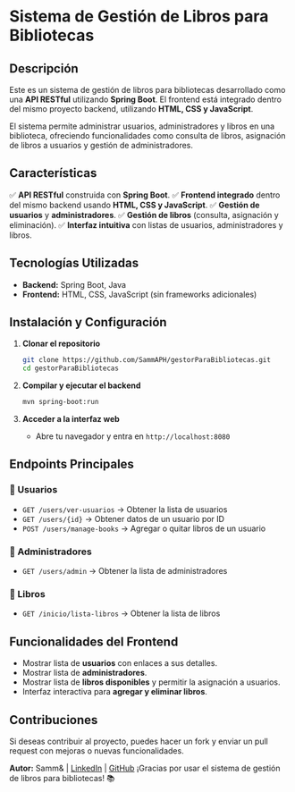 # Sistema de Gestión de Libros para Bibliotecas

## Descripción
Este es un sistema de gestión de libros para bibliotecas desarrollado como una **API RESTful** utilizando **Spring Boot**. El frontend está integrado dentro del mismo proyecto backend, utilizando **HTML, CSS y JavaScript**.

El sistema permite administrar usuarios, administradores y libros en una biblioteca, ofreciendo funcionalidades como consulta de libros, asignación de libros a usuarios y gestión de administradores.

## Características
✅ **API RESTful** construida con **Spring Boot**.
✅ **Frontend integrado** dentro del mismo backend usando **HTML, CSS y JavaScript**.
✅ **Gestión de usuarios** y **administradores**.
✅ **Gestión de libros** (consulta, asignación y eliminación).
✅ **Interfaz intuitiva** con listas de usuarios, administradores y libros.

## Tecnologías Utilizadas
- **Backend:** Spring Boot, Java
- **Frontend:** HTML, CSS, JavaScript (sin frameworks adicionales)

## Instalación y Configuración
1. **Clonar el repositorio**
   ```bash
   git clone https://github.com/SammAPH/gestorParaBibliotecas.git
   cd gestorParaBibliotecas
   ```

2. **Compilar y ejecutar el backend**
   ```bash
   mvn spring-boot:run
   ```

3. **Acceder a la interfaz web**
   - Abre tu navegador y entra en `http://localhost:8080`

## Endpoints Principales
### 📌 Usuarios
- `GET /users/ver-usuarios` → Obtener la lista de usuarios
- `GET /users/{id}` → Obtener datos de un usuario por ID
- `POST /users/manage-books` → Agregar o quitar libros de un usuario

### 📌 Administradores
- `GET /users/admin` → Obtener la lista de administradores

### 📌 Libros
- `GET /inicio/lista-libros` → Obtener la lista de libros

## Funcionalidades del Frontend
- Mostrar lista de **usuarios** con enlaces a sus detalles.
- Mostrar lista de **administradores**.
- Mostrar lista de **libros disponibles** y permitir la asignación a usuarios.
- Interfaz interactiva para **agregar y eliminar libros**.

## Contribuciones
Si deseas contribuir al proyecto, puedes hacer un fork y enviar un pull request con mejoras o nuevas funcionalidades.

**Autor:** Samm& | [LinkedIn](www.linkedin.com/in/sammy-alejandro-pulido-huertas-554167260) | [GitHub](https://github.com/SammAPH)
¡Gracias por usar el sistema de gestión de libros para bibliotecas! 📚